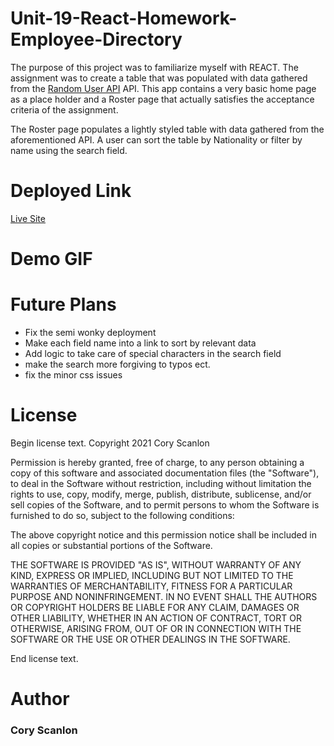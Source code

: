 # Unit-19-React-Homework-Employee-Directory
The purpose of this project was to familiarize myself with REACT. The assignment was to create a table that was populated with data gathered from the [Random User API](https://randomuser.me/) API. This app contains a very basic home page as a place holder and a Roster page that actually satisfies the acceptance criteria of the assignment. 

The Roster page populates a lightly styled table with data gathered from the aforementioned API. A user can sort the table by Nationality or filter by name using the search field. 

# Deployed Link

[Live Site](https://thecoaxial.github.io/Unit-19-React-Homework-Employee-Directory/)

# Demo GIF


# Future Plans
- Fix the semi wonky deployment
- Make each field name into a link to sort by relevant data
- Add logic to take care of special characters in the search field
- make the search more forgiving to typos ect.
- fix the minor css issues


# License
Begin license text.
Copyright 2021 Cory Scanlon

Permission is hereby granted, free of charge, to any person obtaining a copy of this software and associated documentation files (the "Software"), to deal in the Software without restriction, including without limitation the rights to use, copy, modify, merge, publish, distribute, sublicense, and/or sell copies of the Software, and to permit persons to whom the Software is furnished to do so, subject to the following conditions:

The above copyright notice and this permission notice shall be included in all copies or substantial portions of the Software.

THE SOFTWARE IS PROVIDED "AS IS", WITHOUT WARRANTY OF ANY KIND, EXPRESS OR IMPLIED, INCLUDING BUT NOT LIMITED TO THE WARRANTIES OF MERCHANTABILITY, FITNESS FOR A PARTICULAR PURPOSE AND NONINFRINGEMENT. IN NO EVENT SHALL THE AUTHORS OR COPYRIGHT HOLDERS BE LIABLE FOR ANY CLAIM, DAMAGES OR OTHER LIABILITY, WHETHER IN AN ACTION OF CONTRACT, TORT OR OTHERWISE, ARISING FROM, OUT OF OR IN CONNECTION WITH THE SOFTWARE OR THE USE OR OTHER DEALINGS IN THE SOFTWARE.

End license text.

# Author
### Cory Scanlon
